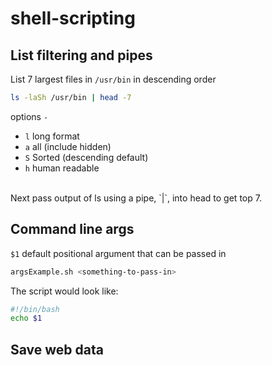 # shell-scripting

## List filtering and pipes
List 7 largest files in `/usr/bin` in descending order

```bash
ls -laSh /usr/bin | head -7
```

options `-`
- `l` long format
- `a` all (include hidden)
- `S` Sorted (descending default)
- `h` human readable
<br>
Next pass output of ls using a pipe, `|`, into head to get top 7.

## Command line args
`$1` default positional argument that can be passed in

```bash
argsExample.sh <something-to-pass-in>
```

The script would look like:

```bash
#!/bin/bash
echo $1
```
## Save web data

